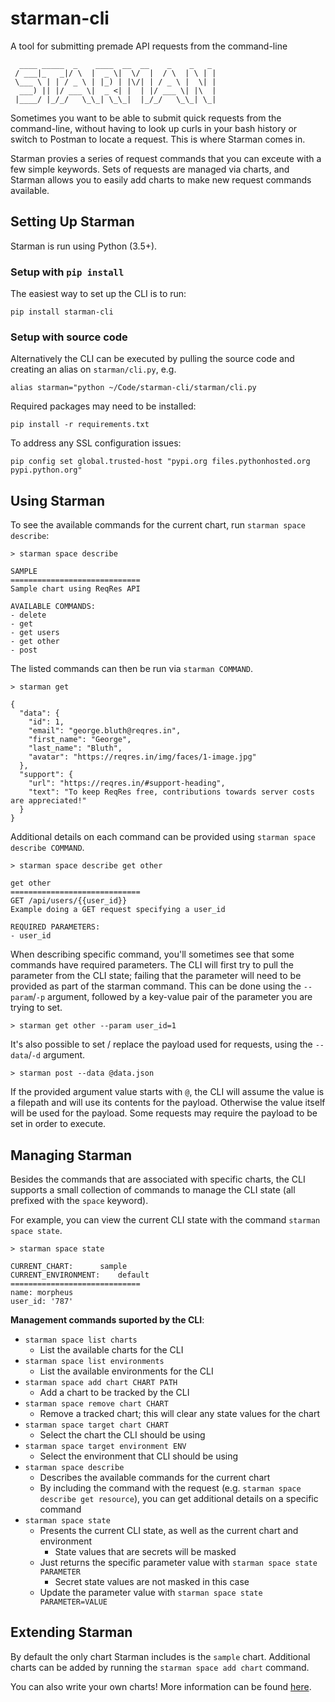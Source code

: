 # starman-cli

A tool for submitting premade API requests from the command-line

```
  ____ _____  _    ____  __  __    _    _   _ 
 / ___|_   _|/ \  |  _ \|  \/  |  / \  | \ | |
 \___ \ | | / _ \ | |_) | |\/| | / _ \ |  \| |
  ___) || |/ ___ \|  _ <| |  | |/ ___ \| |\  |
 |____/ |_/_/   \_\_| \_\_|  |_/_/   \_\_| \_|
```

Sometimes you want to be able to submit quick requests from the command-line, without having to look up curls in your bash history or switch to Postman to locate a request.  This is where Starman comes in.

Starman provies a series of request commands that you can exceute with a few simple keywords.  Sets of requests are managed via charts, and Starman allows you to easily add charts to make new request commands available.

## Setting Up Starman

Starman is run using Python (3.5+).

### Setup with `pip install`

The easiest way to set up the CLI is to run:
```
pip install starman-cli
```

### Setup with source code

Alternatively the CLI can be executed by pulling the source code and creating an alias on `starman/cli.py`, e.g.
```
alias starman="python ~/Code/starman-cli/starman/cli.py
```
Required packages may need to be installed:
```
pip install -r requirements.txt
```
To address any SSL configuration issues:
```
pip config set global.trusted-host "pypi.org files.pythonhosted.org pypi.python.org"
```

## Using Starman

To see the available commands for the current chart, run `starman space describe`:
```
> starman space describe

SAMPLE
=============================
Sample chart using ReqRes API

AVAILABLE COMMANDS:
- delete
- get
- get users
- get other
- post
```
The listed commands can then be run via `starman COMMAND`.
```
> starman get

{
  "data": {
    "id": 1,
    "email": "george.bluth@reqres.in",
    "first_name": "George",
    "last_name": "Bluth",
    "avatar": "https://reqres.in/img/faces/1-image.jpg"
  },
  "support": {
    "url": "https://reqres.in/#support-heading",
    "text": "To keep ReqRes free, contributions towards server costs are appreciated!"
  }
}

```
Additional details on each command can be provided using `starman space describe COMMAND`.
```
> starman space describe get other

get other
=============================
GET /api/users/{{user_id}}
Example doing a GET request specifying a user_id

REQUIRED PARAMETERS:
- user_id
```

When describing specific command, you'll sometimes see that some commands have required parameters.  The CLI will first try to pull the parameter from the CLI state; failing that the parameter will need to be provided as part of the starman command.  This can be done using the `--param`/`-p` argument, followed by a key-value pair of the parameter you are trying to set.
```
> starman get other --param user_id=1
```

It's also possible to set / replace the payload used for requests, using the `--data`/`-d` argument.
```
> starman post --data @data.json
```
If the provided argument value starts with `@`, the CLI will assume the value is a filepath and will use its contents for the payload. Otherwise the value itself will be used for the payload.  Some requests may require the payload to be set in order to execute.

## Managing Starman

Besides the commands that are associated with specific charts, the CLI supports a small collection of commands to manage the CLI state (all prefixed with the `space` keyword).

For example, you can view the current CLI state with the command `starman space state`.
```
> starman space state

CURRENT_CHART:		sample
CURRENT_ENVIRONMENT:	default
=============================
name: morpheus
user_id: '787'
```

**Management commands suported by the CLI**:
- `starman space list charts`
    - List the available charts for the CLI
- `starman space list environments`
    - List the available environments for the CLI 
- `starman space add chart CHART PATH`
    - Add a chart to be tracked by the CLI
- `starman space remove chart CHART`
    - Remove a tracked chart; this will clear any state values for the chart
- `starman space target chart CHART`
    - Select the chart the CLI should be using
- `starman space target environment ENV`
    - Select the environment that CLI should be using
- `starman space describe`
    - Describes the available commands for the current chart
    - By including the command with the request (e.g. `starman space describe get resource`), you can get additional details on a specific command
- `starman space state`
    - Presents the current CLI state, as well as the current chart and environment
        - State values that are secrets will be masked
    - Just returns the specific parameter value with `starman space state PARAMETER`
        - Secret state values are not masked in this case
    - Update the parameter value with `starman space state PARAMETER=VALUE`

## Extending Starman

By default the only chart Starman includes is the `sample` chart.  Additional charts can be added by running the `starman space add chart` command.

You can also write your own charts!  More information can be found [here](charts.md).
